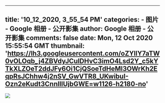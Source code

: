 
---
title: '10_12_2020, 3_55_54 PM'
categories: 
    - 图片
    - Google 相册 - 公开影集
author: Google 相册 - 公开影集
comments: false
date: Mon, 12 Oct 2020 15:55:54 GMT
thumbnail: 'https://lh3.googleusercontent.com/oZYllY7aTW0vOLOqb_j4ZBVdyJCulDHvC3imO4Lsd2Y_c5kYTkXLZOeT2ddJFy6Oi1CjQSoeTdHeMl3OWrKh2EqpRsJChhw4j2nSV_GwVTR8_UKwibuI-Ozn2eKudt3CnnIlIUjbGWE=w1126-h2180-no'
---

<div>   
<img src="https://lh3.googleusercontent.com/oZYllY7aTW0vOLOqb_j4ZBVdyJCulDHvC3imO4Lsd2Y_c5kYTkXLZOeT2ddJFy6Oi1CjQSoeTdHeMl3OWrKh2EqpRsJChhw4j2nSV_GwVTR8_UKwibuI-Ozn2eKudt3CnnIlIUjbGWE=w1126-h2180-no" style="max-width: 100%;" referrerpolicy="no-referrer">  
</div>
            